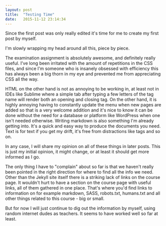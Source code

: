 ```yaml
---
layout: post
title:  "Testing Time"
date:   2015-11-12 23:14:34
---
```


Since the first post was only really edited it's time for me to create my first post by myself.

I'm slowly wrapping my head around all this, piece by piece.

The examination assignment is absolutely awesome, and definitely really useful.
I've long been irritated with the amount of repetitions in the CSS files,
and since I'm someone who is insanely obsessed with efficiency this has always been a big thorn in my eye and prevented me from appreciating CSS all the way.

HTML on the other hand is not as annoying to be working in,
at least not in IDEs like Sublime where a simple tab after typing a few letters of the tag name will render both an opening and closing tag.
On the other hand, it is highly annoying having to constantly update the menu when new pages are added so that is a very welcome addition and it's nice to know it can be done without the need for a database or platform like WordPress when one isn't needed otherwise.
Writing markdown is also something I'm already getting into. It's a quick and easy way to produce the documents you need. Text is for text if you get my drift, it's free from distractions like tags and so on.

In any case, I will share my opinion on all of these things in later posts.
This is just my initial opinion, it might change, or at least it should get more informed as I go.

The only thing I have to "complain" about so far is that we haven't really been pointed in the right direction for where to find all the info we need.
Other than the Jekyll site itself there is a striking lack of links on the course page.
It wouldn't hurt to have a section on the course page with useful links, all of them gathered in one place.
That's where you'd find links to information on for example markdown, SASS, robots.txt, humans.txt and all other things related to this course - big or small.

But for now I will just continue to dig out the information by myself, using random internet dudes as teachers. It seems to have worked well so far at least.
